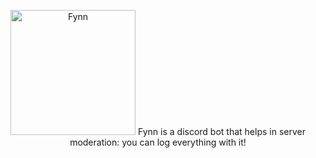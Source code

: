 <p align="center">
  <img width="200" src="https://user-images.githubusercontent.com/107202816/212486673-bbb7a63c-e7b5-4f02-bef1-e101f2c1bcae.png" alt="Fynn">
Fynn is a discord bot that helps in server moderation: you can log everything with it!
</p>
